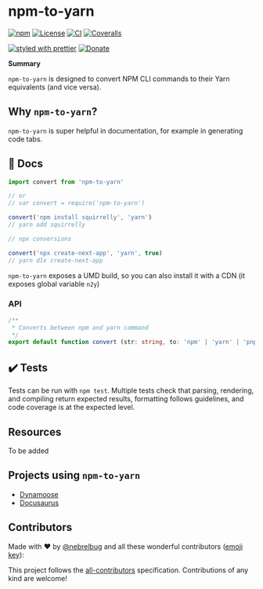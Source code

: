 # npm-to-yarn

<!-- ALL-CONTRIBUTORS-BADGE:START - Do not remove or modify this section -->

[logo]: https://img.shields.io/badge/all_contributors-0-orange.svg 'Number of contributors on All-Contributors'

<!-- ALL-CONTRIBUTORS-BADGE:END -->

[![npm](https://img.shields.io/npm/v/npm-to-yarn)](https://www.npmjs.com/package/npm-to-yarn)
[![License](https://img.shields.io/npm/l/npm-to-yarn)](./LICENSE)
[![CI](https://github.com/nebrelbug/npm-to-yarn/actions/workflows/ci.yml/badge.svg)](https://github.com/nebrelbug/npm-to-yarn/actions/workflows/ci.yml)
[![Coveralls](https://img.shields.io/coveralls/nebrelbug/npm-to-yarn.svg)](https://coveralls.io/github/nebrelbug/npm-to-yarn)

[![styled with prettier](https://img.shields.io/badge/styled_with-prettier-ff69b4.svg)](https://github.com/prettier/prettier)
[![Donate](https://img.shields.io/badge/donate-paypal-blue.svg)](https://paypal.me/bengubler)

**Summary**

`npm-to-yarn` is designed to convert NPM CLI commands to their Yarn equivalents (and vice versa).

## Why `npm-to-yarn`?

`npm-to-yarn` is super helpful in documentation, for example in generating code tabs.

## 📜 Docs

```js
import convert from 'npm-to-yarn'

// or
// var convert = require('npm-to-yarn')

convert('npm install squirrelly', 'yarn')
// yarn add squirrelly

// npx conversions

convert('npx create-next-app', 'yarn', true)
// yarn dlx create-next-app
```

`npm-to-yarn` exposes a UMD build, so you can also install it with a CDN (it exposes global variable `n2y`)

### API

```ts
/**
 * Converts between npm and yarn command
 */
export default function convert (str: string, to: 'npm' | 'yarn' | 'pnpm' | 'bun', executor = false): string
```

## ✔️ Tests

Tests can be run with `npm test`. Multiple tests check that parsing, rendering, and compiling return expected results, formatting follows guidelines, and code coverage is at the expected level.

## Resources

To be added

## Projects using `npm-to-yarn`

- [Dynamoose](https://dynamoosejs.com)
- [Docusaurus](https://docusaurus.io)

## Contributors

Made with ❤ by [@nebrelbug](https://github.com/nebrelbug) and all these wonderful contributors ([emoji key](https://github.com/kentcdodds/all-contributors#emoji-key)):

<!-- ALL-CONTRIBUTORS-LIST:START - Do not remove or modify this section -->
<!-- prettier-ignore-start -->
<!-- markdownlint-disable -->


<!-- markdownlint-enable -->
<!-- prettier-ignore-end -->

<!-- ALL-CONTRIBUTORS-LIST:END -->

This project follows the [all-contributors](https://github.com/kentcdodds/all-contributors) specification. Contributions of any kind are welcome!
